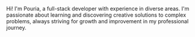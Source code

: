 Hi! I'm Pouria, a full-stack developer with experience in diverse areas. I'm passionate about learning and discovering creative solutions to complex problems, always striving for growth and improvement in my professional journey.
